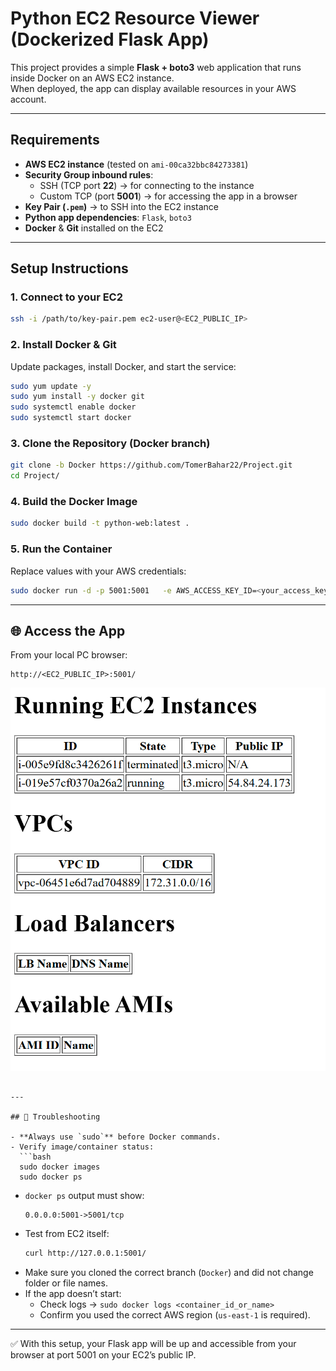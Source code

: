 #  Python EC2 Resource Viewer (Dockerized Flask App)

This project provides a simple **Flask + boto3** web application that runs inside Docker on an AWS EC2 instance.  
When deployed, the app can display available resources in your AWS account.  

---

##  Requirements
- **AWS EC2 instance** (tested on `ami-00ca32bbc84273381`)  
- **Security Group inbound rules**:
  - SSH (TCP port **22**) → for connecting to the instance  
  - Custom TCP (port **5001**) → for accessing the app in a browser  
- **Key Pair (`.pem`)** → to SSH into the EC2 instance  
- **Python app dependencies**: `Flask`, `boto3`  
- **Docker** & **Git** installed on the EC2  

---

##  Setup Instructions

### 1. Connect to your EC2
```bash
ssh -i /path/to/key-pair.pem ec2-user@<EC2_PUBLIC_IP>
```

### 2. Install Docker & Git
Update packages, install Docker, and start the service:
```bash
sudo yum update -y
sudo yum install -y docker git
sudo systemctl enable docker
sudo systemctl start docker
```

### 3. Clone the Repository (Docker branch)
```bash
git clone -b Docker https://github.com/TomerBahar22/Project.git
cd Project/
```

### 4. Build the Docker Image
```bash
sudo docker build -t python-web:latest .
```

### 5. Run the Container
Replace values with your AWS credentials:
```bash
sudo docker run -d -p 5001:5001   -e AWS_ACCESS_KEY_ID=<your_access_key>   -e AWS_SECRET_ACCESS_KEY=<your_secret_key>   -e AWS_DEFAULT_REGION=us-east-1   python-web:latest
```

---

## 🌐 Access the App
From your local PC browser:
```
http://<EC2_PUBLIC_IP>:5001/
```
![Architecture Diagram](snapshot.png)
```

---

## 🐛 Troubleshooting

- **Always use `sudo`** before Docker commands.  
- Verify image/container status:
  ```bash
  sudo docker images
  sudo docker ps
  ```
  - `docker ps` output must show:  
    ```
    0.0.0.0:5001->5001/tcp
    ```
- Test from EC2 itself:
  ```bash
  curl http://127.0.0.1:5001/
  ```
- Make sure you cloned the correct branch (`Docker`) and did not change folder or file names.  
- If the app doesn’t start:
  - Check logs → `sudo docker logs <container_id_or_name>`  
  - Confirm you used the correct AWS region (`us-east-1` is required).  

---

✅ With this setup, your Flask app will be up and accessible from your browser at port 5001 on your EC2’s public IP.
